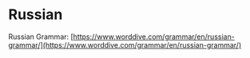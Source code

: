 # Russian

Russian Grammar: [https://www.worddive.com/grammar/en/russian-grammar/](https://www.worddive.com/grammar/en/russian-grammar/)

